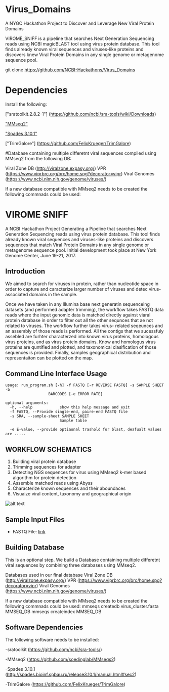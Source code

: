 # Virus_Domains
A NYGC Hackathon Project to Discover and Leverage New Viral Protein Domains

VIROME_SNIFF is a pipeline that searches Next Generation Sequencing reads using NCBI magicBLAST tool using virus protein database. 
This tool finds already known viral sequences and viruses-like proteins and discovers knew Viral Protein Domains in any single genome or metagenome sequence pool. 




git clone https://github.com/NCBI-Hackathons/Virus_Domains


# Dependencies

Install the following:

["sratoolkit.2.8.2-1"] (https://github.com/ncbi/sra-tools/wiki/Downloads)

["MMseq2"](https://github.com/soedinglab/MMseqs2)  

["Spades 3.10.1"](http://spades.bioinf.spbau.ru/release3.10.1/manual.html#sec2)

["TrimGalore"] (https://github.com/FelixKrueger/TrimGalore)

#Database containing multiple differetnt viral sequences compiled using MMseq2 from the following DB:

Viral Zone DB (http://viralzone.expasy.org/)
VPR (https://www.viprbrc.org/brc/home.spg?decorator=vipr)
Viral Genomes (https://www.ncbi.nlm.nih.gov/genome/viruses/)

If a new database compatible with MMseq2 needs to be created the following commnads could be used: 




# VIROME SNIFF
A NCBI Hackathon Project Generating a Pipeline that searches Next Generation Sequencing reads using virus protein database. 
This tool finds already known viral sequences and viruses-like proteins and discovers sequences that match Viral Protein Domains in any single genome or metagenome sequence pool. Initial development took place at New York Genome Center, June 19-21, 2017.

## Introduction
We aimed to search for viruses in protein, rather than nucleotide space in order to capture and caracterize larger number of viruses and detec virus- associated domains in the sample.  

Once we have taken in any Illumina base next generatin sequenceing datasets (and performed adapter trimming), the workflow takes FASTQ data reads  where the input genomic data is matched directly against viaral protein database in order to filter out all the other sequnces that ae not related to viruses. The workflow further takes virus- related seqeunces and an assembly of those reads is performed. All the contigs that we sucessfuly assebled are furhter characterzed into known virus proteins, homologous virus proteins, and as virus protein domains. Know and homologus virus proteins are quntified and plotted, and taxonomical clasification of those sequences is provided. Finally, samples geographical distribution and representaiton can be plotted on the map. 


## Command Line Interface Usage
```
usage: run_program.sh [-h] -f FASTQ [-r REVERSE FASTQ] -s SAMPLE SHEET -b
                   BARCODES [-e ERROR RATE]

optional arguments:
  -h, --help            show this help message and exit
  -f FASTQ, --Provide single-end, paire-end FASTQ file
  -s SRA, --sample-sheet SAMPLE SHEET
                        Sample table
 
  -e E-value, --provide optiaonal trashold for blast, deafualt values are .....
```

## WORKFLOW SCHEMATICS 
1. Building viral protein database
1. Trimming sequences for adapter 
2. Detecting NGS sequences for virus using MMseq2 k-mer based algorithm for protein detection
2. Assemble matched reads using Abyss
3. Characterize known sequences and their aboundaces
4. Visuaize viral content, taxonomy and geographical origin 


![alt text](https://i.imgur.com/JZrY1Yi.png) 

## Sample Input Files
- FASTQ File: [link](/test.cases/FASTQ_short_example.txt)


## Building Database
This is an optional step. We build a Database containing multiple differetnt viral sequences by combining three databases using MMseq2.

Databases used in our final database
Viral Zone DB (http://viralzone.expasy.org/)
VPR (https://www.viprbrc.org/brc/home.spg?decorator=vipr)
Viral Genomes (https://www.ncbi.nlm.nih.gov/genome/viruses/)

If a new database compatible with MMseq2 needs to be created the following commnads could be used: 
mmseqs createdb  virus_cluster.fasta MMSEQ_DB
mmseqs createindex MMSEQ_DB


## Software Dependencies

The following software needs to be installed: 

-sratoolkit (https://github.com/ncbi/sra-tools/)

-MMseq2 (https://github.com/soedinglab/MMseqs2)  

-Spades 3.10.1 (http://spades.bioinf.spbau.ru/release3.10.1/manual.html#sec2)

-TrimGalore (https://github.com/FelixKrueger/TrimGalore)




